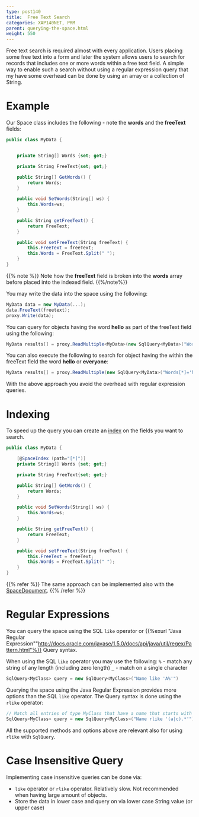 ```yaml
---
type: post140
title:  Free Text Search
categories: XAP140NET, PRM
parent: querying-the-space.html
weight: 550
---
```


 


Free text search is required almost with every application.
Users placing some free text into a form and later the system allows users to search for records that includes one or more words within a free text field.
A simple way to enable such a search without using a regular expression query that my have some overhead can be done by using an array or a collection of String.

# Example

Our Space class includes the following - note the **words** and the **freeText** fields:


```csharp
public class MyData {


	private String[] Words {set; get;}

	private String FreeText{set; get;}

	public String[] GetWords() {
		return Words;
	}

	public void SetWords(String[] ws) {
		this.Words=ws;
	}

	public String getFreeText() {
		return FreeText;
	}

	public void setFreeText(String freeText) {
		this.FreeText = freeText;
		this.Words = FreeText.Split(" ");
	}
}
```

{{% note %}} Note how the **freeText** field is broken into the **words** array before placed into the indexed field.
{{%/note%}}

You may write the data into the space using the following:


```csharp
MyData data = new MyData(...);
data.FreeText(freetext);
proxy.Write(data);
```

You can query for objects having the word **hello** as part of the freeText field using the following:


```csharp
MyData results[] = proxy.ReadMultiple<MyData>(new SqlQuery<MyData>("Words[*]='hello'"));
```

You can also execute the following to search for object having the within the freeText field the word **hello** or **everyone**:


```csharp
MyData results[] = proxy.ReadMultiple(new SqlQuery<MyData>("Words[*]='hello' OR Words[*]='everyone')");
```

With the above approach you avoid the overhead with regular expression queries.


# Indexing

To speed up the query you can create an [index](./indexing-collections.html) on the fields you want to search.



```csharp
public class MyData {

    [@SpaceIndex (path="[*]")]
	private String[] Words {set; get;}

	private String FreeText{set; get;}

	public String[] GetWords() {
		return Words;
	}

	public void SetWords(String[] ws) {
		this.Words=ws;
	}

	public String getFreeText() {
		return FreeText;
	}

	public void setFreeText(String freeText) {
		this.FreeText = freeText;
		this.Words = FreeText.Split(" ");
	}
}
```

{{% refer %}}
The same approach can be implemented also with the [SpaceDocument](./document-overview.html).
{{% /refer %}}



# Regular Expressions

You can query the space using the SQL `like` operator or {{%exurl "Java Regular Expression""http://docs.oracle.com/javase/1.5.0/docs/api/java/util/regex/Pattern.html"%}} Query syntax.

When using the SQL `like` operator you may use the following:
`%` - match any string of any length (including zero length)
`_` - match on a single character


```csharp
SqlQuery<MyClass> query = new SqlQuery<MyClass>("Name like 'A%'")
```

Querying the space using the Java Regular Expression provides more options than the SQL `like` operator. The Query syntax is done using the `rlike` operator:


```csharp
// Match all entries of type MyClass that have a name that starts with a or c:
SqlQuery<MyClass> query = new SqlQuery<MyClass>("Name rlike '(a|c).*'");
```

All the supported methods and options above are relevant also for using `rlike` with `SqlQuery`.



# Case Insensitive Query

Implementing case insensitive queries can be done via:

- `like` operator or `rlike` operator. Relatively slow. Not recommended when having large amount of objects.
- Store the data in lower case and query on via lower case String value (or upper case)


